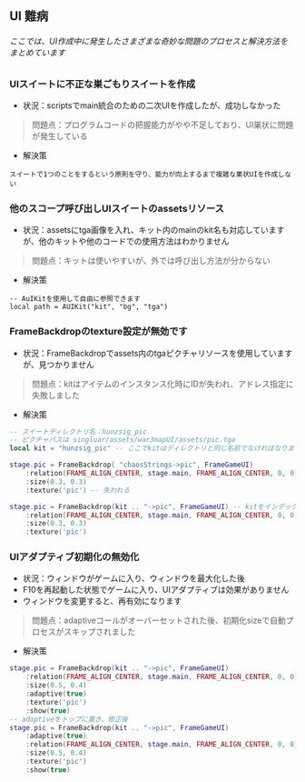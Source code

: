 ## UI 難病

###### ここでは、UI作成中に発生したさまざまな奇妙な問題のプロセスと解決方法をまとめています

### UIスイートに不正な巣ごもりスイートを作成

* 状況：scriptsでmain統合のための二次UIを作成したが、成功しなかった

> 問題点：プログラムコードの把握能力がやや不足しており、UI巣状に問題が発生している

* 解決策

```
スイートで1つのことをするという原則を守り、能力が向上するまで複雑な巣状UIを作成しない
```

### 他のスコープ呼び出しUIスイートのassetsリソース

* 状況：assetsにtga画像を入れ、キット内のmainのkit名も対応していますが、他のキットや他のコードでの使用方法はわかりません

> 問題点：キットは使いやすいが、外では呼び出し方法が分からない

* 解決策

```
-- AuIKitを使用して自由に参照できます
local path = AUIKit("kit", "bg", "tga")
```

### FrameBackdropのtexture設定が無効です

* 状況：FrameBackdropでassets内のtgaピクチャリソースを使用していますが、見つかりません

> 問題点：kitはアイテムのインスタンス化時にIDが失われ、アドレス指定に失敗しました

* 解決策

```lua
-- スイートディレクトリ名：hunzsig_pic
-- ピクチャパスは singluar/assets/war3mapUI/assets/pic.tga
local kit = "hunzsig_pic" -- ここでkitはディレクトリと同じ名前でなければなりません

stage.pic = FrameBackdrop( "chaosStrings->pic", FrameGameUI)
    :relation(FRAME_ALIGN_CENTER, stage.main, FRAME_ALIGN_CENTER, 0, 0)
    :size(0.3, 0.3)
    :texture('pic') -- 失われる

stage.pic = FrameBackdrop(kit .. "->pic", FrameGameUI) -- kitをインデックスセグメントに追加し、->で分割
    :relation(FRAME_ALIGN_CENTER, stage.main, FRAME_ALIGN_CENTER, 0, 0)
    :size(0.3, 0.3)
    :texture('pic')
```

### UIアダプティブ初期化の無効化

* 状況：ウィンドウがゲームに入り、ウィンドウを最大化した後
* F10を再起動した状態でゲームに入り、UIアダプティブは効果がありません
* ウィンドウを変更すると、再有効になります

> 問題点：adaptiveコールがオーバーセットされた後、初期化sizeで自動プロセスがスキップされました

* 解決策

```lua
stage.pic = FrameBackdrop(kit .. "->pic", FrameGameUI)
    :relation(FRAME_ALIGN_CENTER, stage.main, FRAME_ALIGN_CENTER, 0, 0)
    :size(0.5, 0.4)
    :adaptive(true)
    :texture('pic')
    :show(true)
-- adaptiveをトップに置き、修正後
stage.pic = FrameBackdrop(kit .. "->pic", FrameGameUI)
    :adaptive(true)
    :relation(FRAME_ALIGN_CENTER, stage.main, FRAME_ALIGN_CENTER, 0, 0)
    :size(0.5, 0.4)
    :texture('pic')
    :show(true)
```


